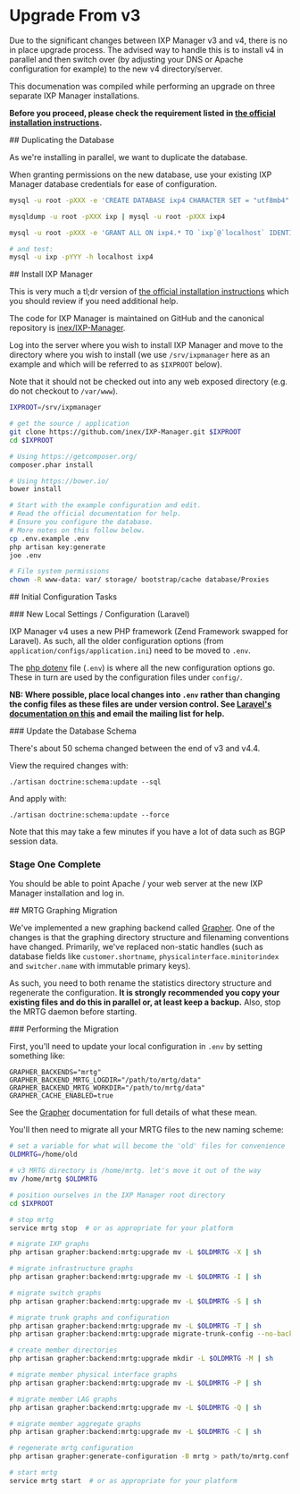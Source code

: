 # Upgrade From v3

Due to the significant changes between IXP Manager v3 and v4, there is no in place upgrade process. The advised way to handle this is to install v4 in parallel and then switch over (by adjusting your DNS or Apache configuration for example) to the new v4 directory/server.


This documenation was compiled while performing an upgrade on three separate IXP Manager installations.

**Before you proceed, please check the requirement listed in [the official installation instructions](manually.md).**

## Duplicating the Database

As we're installing in parallel, we want to duplicate the database.

When granting permissions on the new database, use your existing IXP Manager database credentials for ease of configuration.

```sh
mysql -u root -pXXX -e 'CREATE DATABASE ixp4 CHARACTER SET = "utf8mb4" COLLATE = "utf8mb4_unicode_ci";'

mysqldump -u root -pXXX ixp | mysql -u root -pXXX ixp4

mysql -u root -pXXX -e 'GRANT ALL ON ixp4.* TO `ixp`@`localhost` IDENTIFIED BY "YYY";'

# and test:
mysql -u ixp -pYYY -h localhost ixp4
```



## Install IXP Manager

This is very much a tl;dr version of [the official installation instructions](manually.md) which you should review if you need additional help.

The code for IXP Manager is maintained on GitHub and the canonical repository is [inex/IXP-Manager](https://github.com/inex/IXP-Manager).

Log into the server where you wish to install IXP Manager and move to the directory where you wish to install (we use `/srv/ixpmanager` here as an example and which will be referred to as `$IXPROOT` below).

Note that it should not be checked out into any web exposed directory (e.g. do not checkout to `/var/www`).

```sh
IXPROOT=/srv/ixpmanager

# get the source / application
git clone https://github.com/inex/IXP-Manager.git $IXPROOT
cd $IXPROOT

# Using https://getcomposer.org/
composer.phar install

# Using https://bower.io/
bower install

# Start with the example configuration and edit.
# Read the official documentation for help.
# Ensure you configure the database.
# More notes on this follow below.
cp .env.example .env
php artisan key:generate
joe .env

# File system permissions
chown -R www-data: var/ storage/ bootstrap/cache database/Proxies
```



## Initial Configuration Tasks

### New Local Settings / Configuration (Laravel)

IXP Manager v4 uses a new PHP framework (Zend Framework swapped for Laravel). As such, all the older configuration options (from `application/configs/application.ini`) need to be moved to `.env`.

The [php dotenv](https://github.com/vlucas/phpdotenv) file (`.env`) is where all the new configuration options go. These in turn are used by the configuration files under `config/`.

**NB: Where possible, place local changes into `.env` rather than changing the config files as these files are under version control. See [Laravel's documentation on this](http://laravel.com/docs/5.4/installation#configuration) and email the mailing list for help.**



### Update the Database Schema

There's about 50 schema changed between the end of v3 and v4.4.

View the required changes with:

```
./artisan doctrine:schema:update --sql
```

And apply with:

```
./artisan doctrine:schema:update --force
```
 Note that this may take a few minutes if you have a lot of data such as BGP session data.


### Stage One Complete

You should be able to point Apache / your web server at the new IXP Manager installation and log in.


## MRTG Graphing Migration

We've implemented a new graphing backend called [Grapher](../features/grapher.md). One of the changes is that the graphing directory structure and filenaming conventions have changed. Primarily, we've replaced non-static handles (such as database fields like `customer.shortname`, `physicalinterface.minitorindex` and `switcher.name` with immutable primary keys).

As such, you need to both rename the statistics directory structure and regenerate the configuration. **It is strongly recommended you copy your existing files and do this in parallel or, at least keep a backup.** Also, stop the MRTG daemon before starting.


### Performing the Migration

First, you'll need to update your local configuration in `.env` by setting something like:

```
GRAPHER_BACKENDS="mrtg"
GRAPHER_BACKEND_MRTG_LOGDIR="/path/to/mrtg/data"
GRAPHER_BACKEND_MRTG_WORKDIR="/path/to/mrtg/data"
GRAPHER_CACHE_ENABLED=true
```

See the [Grapher](../features/grapher.md) documentation for full details of what these mean.

You'll then need to migrate all your MRTG files to the new naming scheme:

```sh
# set a variable for what will become the 'old' files for convenience
OLDMRTG=/home/old

# v3 MRTG directory is /home/mrtg. let's move it out of the way
mv /home/mrtg $OLDMRTG

# position ourselves in the IXP Manager root directory
cd $IXPROOT

# stop mrtg
service mrtg stop  # or as appropriate for your platform

# migrate IXP graphs
php artisan grapher:backend:mrtg:upgrade mv -L $OLDMRTG -X | sh

# migrate infrastructure graphs
php artisan grapher:backend:mrtg:upgrade mv -L $OLDMRTG -I | sh

# migrate switch graphs
php artisan grapher:backend:mrtg:upgrade mv -L $OLDMRTG -S | sh

# migrate trunk graphs and configuration
php artisan grapher:backend:mrtg:upgrade mv -L $OLDMRTG -T | sh
php artisan grapher:backend:mrtg:upgrade migrate-trunk-config --no-backup

# create member directories
php artisan grapher:backend:mrtg:upgrade mkdir -L $OLDMRTG -M | sh

# migrate member physical interface graphs
php artisan grapher:backend:mrtg:upgrade mv -L $OLDMRTG -P | sh

# migrate member LAG graphs
php artisan grapher:backend:mrtg:upgrade mv -L $OLDMRTG -Q | sh

# migrate member aggregate graphs
php artisan grapher:backend:mrtg:upgrade mv -L $OLDMRTG -C | sh

# regenerate mrtg configuration
php artisan grapher:generate-configuration -B mrtg > path/to/mrtg.conf

# start mrtg
service mrtg start  # or as appropriate for your platform
```
